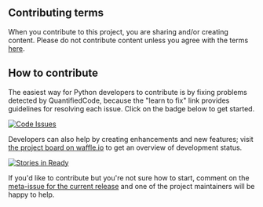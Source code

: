 ## Contributing terms

When you contribute to this project, you are sharing and/or creating content. Please do not contribute content unless you agree with the terms [here](https://github.com/open-austin/data-portal-analysis/blob/develop/CONTRIBUTING.md).

## How to contribute

The easiest way for Python developers to contribute is by fixing problems detected by QuantifiedCode, because the "learn to fix" link provides guidelines for resolving each issue. Click on the badge below to get started.

[![Code Issues](https://www.quantifiedcode.com/api/v1/project/88253a7da12a4f85be52f5800d43dcc1/badge.svg)](https://www.quantifiedcode.com/app/project/88253a7da12a4f85be52f5800d43dcc1)

Developers can also help by creating enhancements and new features; visit [the project board on waffle.io](https://waffle.io/open-austin/data-portal-analysis) to get an overview of development status. 

[![Stories in Ready](https://badge.waffle.io/open-austin/data-portal-analysis.png?label=ready&title=Ready)](https://waffle.io/open-austin/data-portal-analysis)

If you'd like to contribute but you're not sure how to start, comment on the [meta-issue for the current release](https://github.com/open-austin/data-portal-analysis/issues/28) and one of the project maintainers will be happy to help. 




